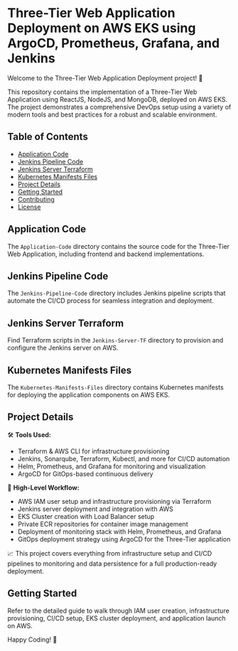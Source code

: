 # Three-Tier Web Application Deployment on AWS EKS using ArgoCD, Prometheus, Grafana, and Jenkins

Welcome to the Three-Tier Web Application Deployment project! 🚀

This repository contains the implementation of a Three-Tier Web Application using ReactJS, NodeJS, and MongoDB, deployed on AWS EKS. The project demonstrates a comprehensive DevOps setup using a variety of modern tools and best practices for a robust and scalable environment.

## Table of Contents
- [Application Code](#application-code)
- [Jenkins Pipeline Code](#jenkins-pipeline-code)
- [Jenkins Server Terraform](#jenkins-server-terraform)
- [Kubernetes Manifests Files](#kubernetes-manifests-files)
- [Project Details](#project-details)
- [Getting Started](#getting-started)
- [Contributing](#contributing)
- [License](#license)

## Application Code
The `Application-Code` directory contains the source code for the Three-Tier Web Application, including frontend and backend implementations.

## Jenkins Pipeline Code
The `Jenkins-Pipeline-Code` directory includes Jenkins pipeline scripts that automate the CI/CD process for seamless integration and deployment.

## Jenkins Server Terraform
Find Terraform scripts in the `Jenkins-Server-TF` directory to provision and configure the Jenkins server on AWS.

## Kubernetes Manifests Files
The `Kubernetes-Manifests-Files` directory contains Kubernetes manifests for deploying the application components on AWS EKS.

## Project Details
🛠️ **Tools Used:**
- Terraform & AWS CLI for infrastructure provisioning
- Jenkins, Sonarqube, Terraform, Kubectl, and more for CI/CD automation
- Helm, Prometheus, and Grafana for monitoring and visualization
- ArgoCD for GitOps-based continuous delivery

🚢 **High-Level Workflow:**
- AWS IAM user setup and infrastructure provisioning via Terraform
- Jenkins server deployment and integration with AWS
- EKS Cluster creation with Load Balancer setup
- Private ECR repositories for container image management
- Deployment of monitoring stack with Helm, Prometheus, and Grafana
- GitOps deployment strategy using ArgoCD for the Three-Tier application

📈 This project covers everything from infrastructure setup and CI/CD pipelines to monitoring and data persistence for a full production-ready deployment.

## Getting Started
Refer to the detailed guide to walk through IAM user creation, infrastructure provisioning, CI/CD setup, EKS cluster deployment, and application launch on AWS.

Happy Coding! 🚀
